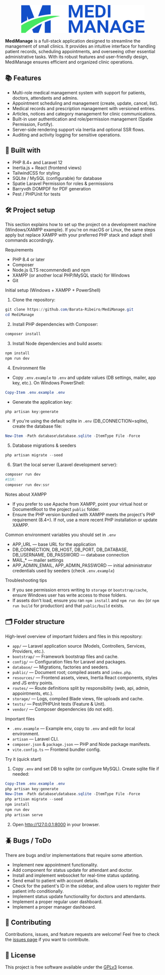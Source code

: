 <div align="center">
    <img alt="The main logo of MediManage" width="400" src="public/images/medimanage-logo.svg" title="MediManage Logo"/>
</div>

**MediManage** is a full-stack application designed to streamline the management of small clinics. It provides an intuitive interface for handling patient records, scheduling appointments, and overseeing other essential administrative tasks. With its robust features and user-friendly design, MediManage ensures efficient and organized clinic operations.

## 📚 Features

- Multi-role medical management system with support for patients, doctors, attendants and admins.
- Appointment scheduling and management (create, update, cancel, list).
- Medical records and prescription management with versioned entries.
- Articles, notices and category management for clinic communications.
- Built-in user authentication and role/permission management (Spatie Permission, Fortify).
- Server-side rendering support via Inertia and optional SSR flows.
- Auditing and activity logging for sensitive operations.

## 🚀 Built with

- PHP 8.4+ and Laravel 12
- Inertia.js + React (frontend views)
- TailwindCSS for styling
- SQLite / MySQL (configurable) for database
- Spatie Laravel Permission for roles & permissions
- Barryvdh DOMPDF for PDF generation
- Pest / PHPUnit for tests

## 🛠️ Project setup

This section explains how to set up the project on a development machine (Windows/XAMPP example). If you're on macOS or Linux, the same steps apply but replace XAMPP with your preferred PHP stack and adapt shell commands accordingly.

Requirements

- PHP 8.4 or later
- Composer
- Node.js (LTS recommended) and npm
- XAMPP (or another local PHP/MySQL stack) for Windows
- Git

Initial setup (Windows + XAMPP + PowerShell)

1. Clone the repository:

```powershell
git clone https://github.com/Barata-Ribeiro/MediManage.git
cd MediManage
```

2. Install PHP dependencies with Composer:

```powershell
composer install
```

3. Install Node dependencies and build assets:

```powershell
npm install
npm run dev
```

4. Environment file

- Copy `.env.example` to `.env` and update values (DB settings, mailer, app key, etc.). On Windows PowerShell:

```powershell
Copy-Item .env.example .env
```

- Generate the application key:

```powershell
php artisan key:generate
```

- If you're using the default sqlite in `.env` (DB_CONNECTION=sqlite), create the database file:

```powershell
New-Item -Path database\database.sqlite -ItemType File -Force
```

5. Database migrations & seeders

```powershell
php artisan migrate --seed
```

6. Start the local server (Laravel development server):

```powershell
composer run dev
#SSR:
composer run dev:ssr
```

Notes about XAMPP

- If you prefer to use Apache from XAMPP, point your virtual host or DocumentRoot to the project `public` folder.
- Ensure the PHP version bundled with XAMPP meets the project's PHP requirement (8.4+). If not, use a more recent PHP installation or update XAMPP.

Common environment variables you should set in `.env`

- APP_URL — base URL for the application
- DB_CONNECTION, DB_HOST, DB_PORT, DB_DATABASE, DB_USERNAME, DB_PASSWORD — database connection
- MAIL\_\* — mailer settings
- APP_ADMIN_EMAIL, APP_ADMIN_PASSWORD — initial administrator credentials used by seeders (check `.env.example`)

Troubleshooting tips

- If you see permission errors writing to `storage` or `bootstrap/cache`, ensure Windows user has write access to those folders.
- If assets don't load, ensure you ran `npm install` and `npm run dev` (or `npm run build` for production) and that `public/build` exists.

## 🗂️ Folder structure

High-level overview of important folders and files in this repository:

- `app/` — Laravel application source (Models, Controllers, Services, Providers, etc.).
- `bootstrap/` — Framework bootstrap files and cache.
- `config/` — Configuration files for Laravel and packages.
- `database/` — Migrations, factories and seeders.
- `public/` — Document root; compiled assets and `index.php`.
- `resources/` — Frontend assets, views, Inertia React components, styles and JS entry points.
- `routes/` — Route definitions split by responsibility (web, api, admin, appointments, etc.).
- `storage/` — Logs, compiled Blade views, file uploads and cache.
- `tests/` — Pest/PHPUnit tests (Feature & Unit).
- `vendor/` — Composer dependencies (do not edit).

Important files

- `.env.example` — Example env, copy to `.env` and edit for local environment.
- `artisan` — Laravel CLI.
- `composer.json` & `package.json` — PHP and Node package manifests.
- `vite.config.ts` — Frontend bundler config.

Try it (quick start)

1. Copy `.env` and set DB to sqlite (or configure MySQL). Create sqlite file if needed:

```powershell
Copy-Item .env.example .env
php artisan key:generate
New-Item -Path database\database.sqlite -ItemType File -Force
php artisan migrate --seed
npm install
npm run dev
php artisan serve
```

2. Open http://127.0.0.1:8000 in your browser.

## 🪲 Bugs / ToDo

There are bugs and/or implementations that require some attention.

- Implement new appointment functionality.
- Add component for status update for attendant and doctor.
- Install and implement websocket for real-time status updating.
- Send email to patient with account details.
- Check for the patient's ID in the sidebar, and allow users to register their patient info conditionally.
- Implement status update functionality for doctors and attendants.
- Implement a proper regular user dashboard.
- Implement a proper manager dashboard.

## 🤝 Contributing

Contributions, issues, and feature requests are welcome! Feel free to check the [issues page](https://github.com/Barata-Ribeiro/MediManage/issues) if you want to contribute.

## 📜 License

This project is free software available under the [GPLv3](LICENSE) license.

